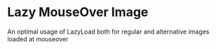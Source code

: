# Lazy MouseOver Image

An optimal usage of LazyLoad both for regular and alternative images loaded at mouseover